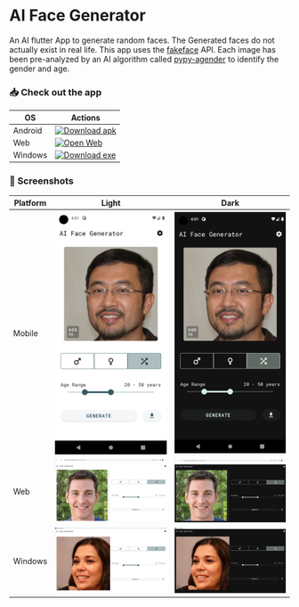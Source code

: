 # AI Face Generator

An AI flutter App to generate random faces. The Generated faces do not actually exist in real life. This app uses the [fakeface](https://hankhank10.github.io/fakeface/) API.
Each image has been pre-analyzed by an AI algorithm called [pypy-agender](https://github.com/aristofun/py-agender) to identify the gender and age.

### 📥 Check out the app

| OS | Actions                                                                                                                                                            |
|----------|--------------------------------------------------------------------------------------------------------------------------------------------------------------------|
| Android   | [![Download apk](https://img.shields.io/badge/Download-apk-green)](https://github.com/srinivasa-dev/ai-face-generator/releases/download/1.1/ai_face_generator.apk) |
| Web   | [![Open Web](https://img.shields.io/badge/Open-web-orange)](https://srinivasa-dev.github.io/ai-face-generator/)                                                    |
| Windows | [![Download exe](https://img.shields.io/badge/Download-exe-blue)](https://github.com/srinivasa-dev/ai-face-generator/releases/download/1.1/ai-face-generator.exe)  |

### 📸 Screenshots

| Platform  | Light | Dark |
|----------|----------|----------|
| Mobile | <img src="screenshots/mobile_light_ss.png">   | <img src="screenshots/mobile_dark_ss.png">   |
| Web | <img src="screenshots/web_light_ss.png">   | <img src="screenshots/web_dark_ss.png">   |
| Windows | <img src="screenshots/windows_light_ss.png">   | <img src="screenshots/windows_dark_ss.png">   |